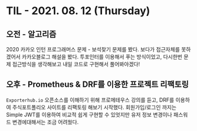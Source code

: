 # TIL - 2021. 08. 12 (Thursday)

## 오전 - 알고리즘

2020 카카오 인턴 프로그래머스 문제 - 보석찾기 문제를 봤다. 보다가 접근자체를 못하겠어서 카카오블로그 해설을 봤다. 투포인터를 이용해서 푸는 방식이었고, 다시한번 문제 접근방식을 생각해보고 내일 코드로 구현해서 풀어봐야겠다!

## 오후 - Prometheus & DRF를 이용한 프로젝트 리팩토링

`Exporterhub.io` 오픈소스를 이해하기 위해 프로메테우스 강의를 듣고, DRF를 이용하여 주식포트폴리오 사이트를 리팩토링 해보기 시작했다. 회원가입/로그인 까지는 Simple JWT를 이용하여 비교적 쉽게 구현할 수 있엇지만 유저 정보 변경이나 패스워드 변경에대해서는 조금 어려웠다. 